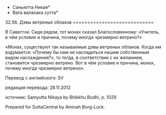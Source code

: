 * Саньютта Никая*
* Вата валахака сутта*

32\.56\. Дэвы ветреных облаков
\=\=\=\=\=\=\=\=\=\=\=\=\=\=\=\=\=\=\=\=\=\=\=\=\=\=\=\=

В Саваттхи\. Сидя рядом, тот монах сказал Благословенному: «Учитель, в чём условие и причина, почему иногда чрезмерно ветрено?»

«Монах, существуют так называемые дэвы ветреных облаков\. Когда им вздумается: «Почему бы нам не насладиться нашим собственным видом наслаждения?», то тогда, в соответствии с их желанием, становится чрезмерно ветрено\. Вот в чём условие и причина, монах, почему иногда чрезмерно ветрено»\.

Перевод с английского: SV

редакция перевода: 28\.11\.2012

источник: Samyutta Nikaya by Bhikkhu Bodhi, p\. 1029

Prepared for SuttaCentral by Aminah Borg\-Luck\.